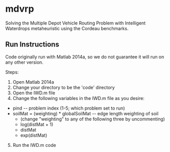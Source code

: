 # mdvrp

Solving the Multiple Depot Vehicle Routing Problem with Intelligent Waterdrops metaheuristic using the Cordeau benchmarks.

## Run Instructions

Code originally run with Matlab 2014a, so we do not guarantee it will run on any other version.

Steps:
1. Open Matlab 2014a
2. Change your directory to be the 'code' directory
3. Open the IWD.m file
4. Change the following variables in the IWD.m file as you desire:
  * pind -- problem index (1-5; which problem set to run)
  * soilMat = (weighting) * globalSoilMat -- edge length weighting of soil
    * (change "weighting" to any of the following three by uncommenting)
    * log(distMat + 1)
    * distMat
    * exp(distMat)
5. Run the IWD.m code
